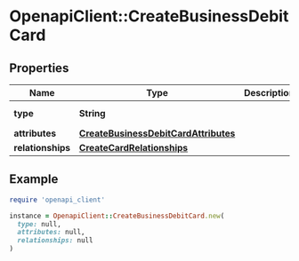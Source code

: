 # OpenapiClient::CreateBusinessDebitCard

## Properties

| Name | Type | Description | Notes |
| ---- | ---- | ----------- | ----- |
| **type** | **String** |  | [default to &#39;businessDebitCard&#39;] |
| **attributes** | [**CreateBusinessDebitCardAttributes**](CreateBusinessDebitCardAttributes.md) |  |  |
| **relationships** | [**CreateCardRelationships**](CreateCardRelationships.md) |  |  |

## Example

```ruby
require 'openapi_client'

instance = OpenapiClient::CreateBusinessDebitCard.new(
  type: null,
  attributes: null,
  relationships: null
)
```

